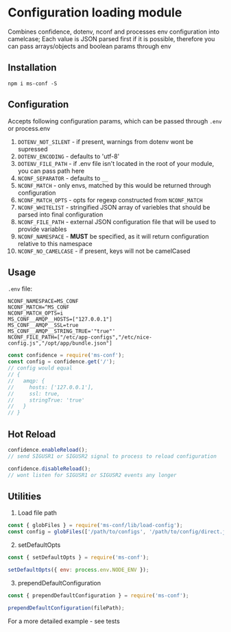 # Configuration loading module

Combines confidence, dotenv, nconf and processes env configuration into camelcase;
Each value is JSON parsed first if it is possible, therefore you can pass arrays/objects and boolean params through env

## Installation

`npm i ms-conf -S`

## Configuration

Accepts following configuration params, which can be passed through `.env` or process.env

1. `DOTENV_NOT_SILENT` - if present, warnings from dotenv wont be supressed
2. `DOTENV_ENCODING` - defaults to 'utf-8'
3. `DOTENV_FILE_PATH` - if .env file isn't located in the root of your module, you can pass path here
4. `NCONF_SEPARATOR` - defaults to `__`
5. `NCONF_MATCH` - only envs, matched by this would be returned through configuration
6. `NCONF_MATCH_OPTS` - opts for regexp constructed from `NCONF_MATCH`
7. `NCONF_WHITELIST` - stringified JSON array of variebles that should be parsed into final configuration
8. `NCONF_FILE_PATH` - external JSON configuration file that will be used to provide variables
9. `NCONF_NAMESPACE` - **MUST** be specified, as it will return configuration relative to this namespace
10. `NCONF_NO_CAMELCASE` - if present, keys will not be camelCased

## Usage

`.env` file:

```
NCONF_NAMESPACE=MS_CONF
NCONF_MATCH=^MS_CONF
NCONF_MATCH_OPTS=i
MS_CONF__AMQP__HOSTS=["127.0.0.1"]
MS_CONF__AMQP__SSL=true
MS_CONF__AMQP__STRING_TRUE='"true"'
NCONF_FILE_PATH=["/etc/app-configs","/etc/nice-config.js","/opt/app/bundle.json"]
```

```js
const confidence = require('ms-conf');
const config = confidence.get('/');
// config would equal
// {
//   amqp: {
//     hosts: ['127.0.0.1'],
//     ssl: true,
//     stringTrue: 'true'
//   }
// }
```

## Hot Reload

```js
confidence.enableReload();
// send SIGUSR1 or SIGUSR2 signal to process to reload configuration

confidence.disableReload();
// wont listen for SIGUSR1 or SIGUSR2 events any longer
```

## Utilities

1. Load file path

```js
const { globFiles } = require('ms-conf/lib/load-config');
const config = globFiles(['/path/to/configs', '/path/to/config/direct.js', '/path/to/conf.json']);
```

2. setDefaultOpts

```js
const { setDefaultOpts } = require('ms-conf');

setDefaultOpts({ env: process.env.NODE_ENV });
```

3. prependDefaultConfiguration

```js
const { prependDefaultConfiguration } = require('ms-conf');

prependDefaultConfiguration(filePath);
```

For a more detailed example - see tests
